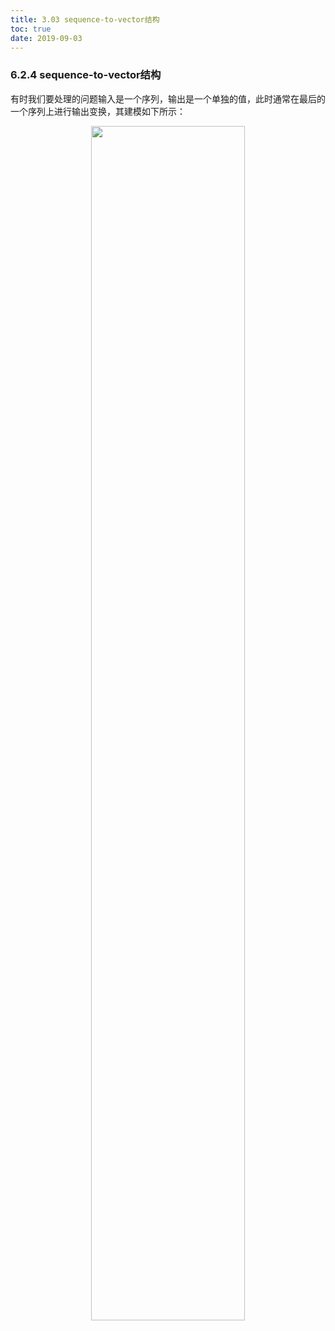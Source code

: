 ```yaml
---
title: 3.03 sequence-to-vector结构
toc: true
date: 2019-09-03
---
```


### 6.2.4 sequence-to-vector结构

有时我们要处理的问题输入是一个序列，输出是一个单独的值，此时通常在最后的一个序列上进行输出变换，其建模如下所示：

<p align="center">
    <img width="70%" height="70%" src="http://images.iterate.site/blog/image/20190722/TzdcWvAoaw9Y.jpg?imageslim">
</p>
